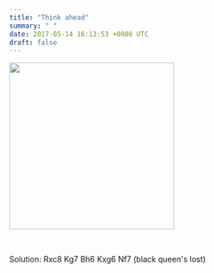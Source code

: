 ```yaml
---
title: "Think ahead"
summary: " "
date: 2017-05-14 16:13:53 +0000 UTC
draft: false
---
```

<img class="alignnone size-medium wp-image-254" src="http://www.lyderic.com/wp-content/uploads/2017/05/Screen-Shot-2017-05-14-at-17.11.49-297x300.png" alt="" width="297" height="300" />

&nbsp;

Solution: Rxc8 Kg7 Bh6 Kxg6 Nf7 (black queen's lost)
